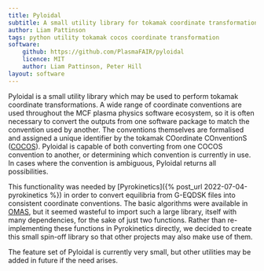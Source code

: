 ```yaml
---
title: Pyloidal
subtitle: A small utility library for tokamak coordinate transformations
author: Liam Pattinson
tags: python utility tokamak cocos coordinate transformation
software:
    github: https://github.com/PlasmaFAIR/pyloidal
    licence: MIT
    author: Liam Pattinson, Peter Hill
layout: software
---
```


Pyloidal is a small utility library which may be used to perform tokamak coordinate
transformations. A wide range of coordinate conventions are used throughout the MCF
plasma physics software ecosystem, so it is often necessary to convert the outputs from
one software package to match the convention used by another. The conventions themselves
are formalised and assigned a unique identifier by the tokamak COordinate COnventionS
([COCOS][cocos]). Pyloidal is capable of both converting from one COCOS convention to
another, or determining which convention is currently in use. In cases where the
convention is ambiguous, Pyloidal returns all possibilities.

This functionality was needed by [Pyrokinetics]({% post_url 2022-07-04-pyrokinetics %}) in order
to convert equilibria from G-EQDSK files into consistent coordinate conventions. The
basic algorithms were available in [OMAS][omas], but it seemed wasteful to import such a
large library, itself with many dependencies, for the sake of just two functions. Rather
than re-implementing these functions in Pyrokinetics directly, we decided to create this
small spin-off library so that other projects may also make use of them.

The feature set of Pyloidal is currently very small, but other utilities may be added in
future if the need arises.

[cocos]: https://doi.org/10.1016/j.cpc.2012.09.010
[omas]: https://github.com/gafusion/omas
